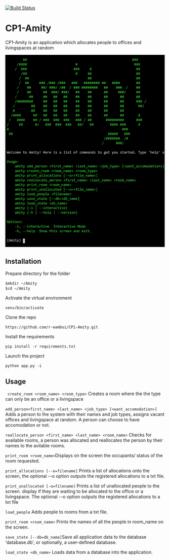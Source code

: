 [![Build Status](https://travis-ci.org/r-wambui/CP1-Amity.svg?branch=master)](https://travis-ci.org/r-wambui/CP1-Amity)
# CP1-Amity
CP1-Amity is an application which allocates people to offices and livingspaces at random

![Screen shot](/designs/amity.png)
## Installation
Prepare directory for the folder
```
$mkdir ~/Amity
$cd ~/Amity
```
Activate the virtual environment
```
venv/bin/activate
```
Clone the repo
```
https://github.com/r-wambui/CP1-Amity.git
```
Install the requirements
```
pip install -r requirements.txt
```
Launch the project
```
python app.py -i
```
## Usage
``` create_room <room_name> <room_type>``` Creates a room where the the type can only be an office or a livingspace 

```add_person<first_name> <last_name> <job_type> [<want_accomodation>]``` Adds a person to the system with their names and job types, assigns vacant offices and livingspace at random. A person can choose to have accomodation or not.

 ```reallocate_person <first_name> <last_name> <room_name>``` Checks for available rooms,  a person was allocated and reallocates the person by their names to the avilable rooms.
 
 ```print_room <room_name>```Displays on the screen the occupants/ status of the room requested.
 
```print_allocations [--o=filename]```  Prints a list of allocations onto the screen, the optional  --o  option outputs the registered allocations to a txt file.

```print_unallocated [-o=filename]``` Prints a list of unallocated people to the screen. display if they are waiting to be allocated to the office or a livingspace. The optional  --o  option outputs the registered allocations to a txt file

```load_people```  Adds people to rooms from a txt file.

```print_room <room_name>``` Prints the names of all the people in  room_name  on the screen.

```save_state [--db=db_name]```Save all application data to the database 'database.db', or optionally, a user-defined database.

```load_state <db_name>``` Loads data from a database into the application.


